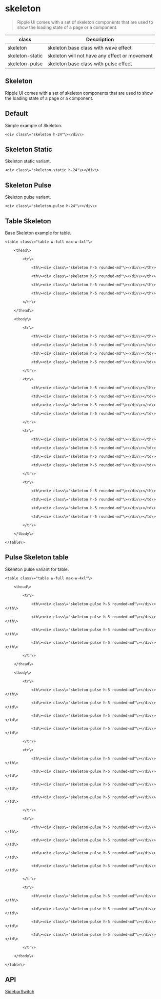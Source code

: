 # skeleton

> Ripple UI comes with a set of skeleton components that are used to show the loading state of a page or a component.

| class           | Description                                   |
| --------------- | --------------------------------------------- |
| skeleton        | skeleton base class with wave effect          |
| skeleton-static | skeleton will not have any effect or movement |
| skeleton-pulse  | skeleton base class with pulse effect         |

## Skeleton

Ripple UI comes with a set of skeleton components that are used to show the loading state of a page or a component.

## [​](#default)Default

Simple example of Skeleton.

    <div class\="skeleton h-24"\></div\>

## [​](#skeleton-static)Skeleton Static

Skeleton static variant.

    <div class\="skeleton-static h-24"\></div\>

## [​](#skeleton-pulse)Skeleton Pulse

Skeleton pulse variant.

    <div class\="skeleton-pulse h-24"\></div\>

## [​](#table-skeleton)Table Skeleton

Base Skeleton example for table.

    <table class\="table w-full max-w-4xl"\>

    	<thead\>

    		<tr\>

    			<th\><div class\="skeleton h-5 rounded-md"\></div\></th\>

    			<th\><div class\="skeleton h-5 rounded-md"\></div\></th\>

    			<th\><div class\="skeleton h-5 rounded-md"\></div\></th\>

    			<th\><div class\="skeleton h-5 rounded-md"\></div\></th\>

    		</tr\>

    	</thead\>

    	<tbody\>

    		<tr\>

    			<th\><div class\="skeleton h-5 rounded-md"\></div\></th\>

    			<td\><div class\="skeleton h-5 rounded-md"\></div\></td\>

    			<td\><div class\="skeleton h-5 rounded-md"\></div\></td\>

    			<td\><div class\="skeleton h-5 rounded-md"\></div\></td\>

    		</tr\>

    		<tr\>

    			<th\><div class\="skeleton h-5 rounded-md"\></div\></th\>

    			<td\><div class\="skeleton h-5 rounded-md"\></div\></td\>

    			<td\><div class\="skeleton h-5 rounded-md"\></div\></td\>

    			<td\><div class\="skeleton h-5 rounded-md"\></div\></td\>

    		</tr\>

    		<tr\>

    			<th\><div class\="skeleton h-5 rounded-md"\></div\></th\>

    			<td\><div class\="skeleton h-5 rounded-md"\></div\></td\>

    			<td\><div class\="skeleton h-5 rounded-md"\></div\></td\>

    			<td\><div class\="skeleton h-5 rounded-md"\></div\></td\>

    		</tr\>

    		<tr\>

    			<th\><div class\="skeleton h-5 rounded-md"\></div\></th\>

    			<td\><div class\="skeleton h-5 rounded-md"\></div\></td\>

    			<td\><div class\="skeleton h-5 rounded-md"\></div\></td\>

    			<td\><div class\="skeleton h-5 rounded-md"\></div\></td\>

    		</tr\>

    	</tbody\>

    </table\>

## [​](#pulse-skeleton-table)Pulse Skeleton table

Skeleton pulse variant for table.

    <table class\="table w-full max-w-4xl"\>

    	<thead\>

    		<tr\>

    			<th\><div class\="skeleton-pulse h-5 rounded-md"\></div\></th\>

    			<th\><div class\="skeleton-pulse h-5 rounded-md"\></div\></th\>

    			<th\><div class\="skeleton-pulse h-5 rounded-md"\></div\></th\>

    			<th\><div class\="skeleton-pulse h-5 rounded-md"\></div\></th\>

    		</tr\>

    	</thead\>

    	<tbody\>

    		<tr\>

    			<th\><div class\="skeleton-pulse h-5 rounded-md"\></div\></th\>

    			<td\><div class\="skeleton-pulse h-5 rounded-md"\></div\></td\>

    			<td\><div class\="skeleton-pulse h-5 rounded-md"\></div\></td\>

    			<td\><div class\="skeleton-pulse h-5 rounded-md"\></div\></td\>

    		</tr\>

    		<tr\>

    			<th\><div class\="skeleton-pulse h-5 rounded-md"\></div\></th\>

    			<td\><div class\="skeleton-pulse h-5 rounded-md"\></div\></td\>

    			<td\><div class\="skeleton-pulse h-5 rounded-md"\></div\></td\>

    			<td\><div class\="skeleton-pulse h-5 rounded-md"\></div\></td\>

    		</tr\>

    		<tr\>

    			<th\><div class\="skeleton-pulse h-5 rounded-md"\></div\></th\>

    			<td\><div class\="skeleton-pulse h-5 rounded-md"\></div\></td\>

    			<td\><div class\="skeleton-pulse h-5 rounded-md"\></div\></td\>

    			<td\><div class\="skeleton-pulse h-5 rounded-md"\></div\></td\>

    		</tr\>

    		<tr\>

    			<th\><div class\="skeleton-pulse h-5 rounded-md"\></div\></th\>

    			<td\><div class\="skeleton-pulse h-5 rounded-md"\></div\></td\>

    			<td\><div class\="skeleton-pulse h-5 rounded-md"\></div\></td\>

    			<td\><div class\="skeleton-pulse h-5 rounded-md"\></div\></td\>

    		</tr\>

    	</tbody\>

    </table\>

## [​](#api)API

[Sidebar](/docs/components/sidebar)[Switch](/docs/components/switch)

